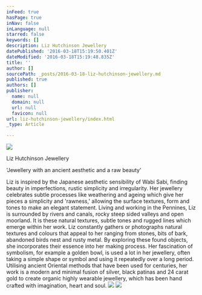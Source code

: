 ```yaml
---
inFeed: true
hasPage: true
inNav: false
inLanguage: null
starred: false
keywords: []
description: Liz Hutchinson Jewellery
datePublished: '2016-03-18T15:19:50.401Z'
dateModified: '2016-03-18T15:19:48.835Z'
title: ''
author: []
sourcePath: _posts/2016-03-18-liz-hutchinson-jewellery.md
published: true
authors: []
publisher:
  name: null
  domain: null
  url: null
  favicon: null
url: liz-hutchinson-jewellery/index.html
_type: Article

---
```

![](https://the-grid-user-content.s3-us-west-2.amazonaws.com/631b0b1c-af0e-4cf6-97b3-4cc60d47abfb.jpg)

Liz Hutchinson Jewellery

'Jewellery with an ancient aesthetic and a raw beauty' 

Liz is inspired by the Japanese aesthetic sensibility of Wabi Sabi, finding 
beauty in imperfections, rustic simplicity and irregularity. Her jewellery 
celebrates subtle processes like weathering and ageing which give her 
pieces a simplicity and 'rawness,' allowing the surface textures, form and 
tones to make an elegant statement. 
Living and working in the Pennines, Liz is surrounded by rivers and canals, 
rocky steep sided valleys and open moorland. It is these natural textures, 
subtle tones and rugged lines which emerge within her work.
Liz constantly gathers or photographs natural textures and colours that 
appeal to her ranging from stones, bits of bark, abandoned birds nest and 
rusty metal. By exploring these found objects, she incorporates their essence 
into her making process. Her fascination of symbolism, for example a golden 
bowl, is used a lot in her jewellery, often taking a simple shape or symbol and 
using it repeatedly over a long period. 
Utilising ancient Oriental methods that have been used for centuries, her 
work is a modern and minimal fusion of silver, black patinas and 24 carat gold 
to create organic highly wearable jewellery, which has been hand crafted with 
imagination, heart and soul.
![](https://the-grid-user-content.s3-us-west-2.amazonaws.com/8a42dd0b-83ba-4f57-81b8-44eca441b59b.jpg)
![](https://the-grid-user-content.s3-us-west-2.amazonaws.com/8dc6b649-419a-423f-904e-b5a40cbc05c2.jpg)